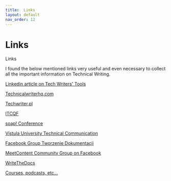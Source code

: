 ```yaml
---
title:  Links
layout: default
nav_order: 12
---
```



# Links
Links

I found the below mentioned links very useful and even necessary to collect all the important information on Technical Writing.

[Linkedin article on Tech Writers' Tools](https://www.linkedin.com/pulse/top-10-tools-technical-writers-2023-amy-hadassah/)

[Technicalwriterhq.com](https://technicalwriterhq.com/career/english-teacher-to-technical-writer/)

[Techwriter.pl](https://techwriter.pl/)

[ITCQF](https://itcqf.org/)

[soap! Conference](https://soapconf.com/)

[Vistula University Technical Communication](https://vistula.edu.pl/kierunki-studiow/komunikacja-techniczna)

[Facebook Group Tworzenie Dokumentacji](https://www.facebook.com/groups/342747819400007)

[MeetContent Community Group on Facebook](https://www.facebook.com/meetcontentcommunity/)

[WriteTheDocs](https://www.writethedocs.org/)

[Courses, podcasts, etc... ](https://www.coursera.org/articles/ux-design-books-blogs-podcasts)


